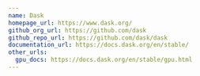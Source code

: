 ```yaml
---
name: Dask
homepage_url: https://www.dask.org/
github_org_url: https://github.com/dask
github_repo_url: https://github.com/dask/dask
documentation_url: https://docs.dask.org/en/stable/
other_urls:
  gpu_docs: https://docs.dask.org/en/stable/gpu.html
---
```


